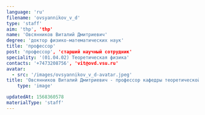 ```yaml
---
language: 'ru'
filename: 'ovsyannikov_v_d'
type: 'staff'
aim: 'thp', 'thp'
name: 'Овсянников Виталий Дмитриевич'
degree: 'доктор физико-математических наук'
title: 'профессор'
post: 'профессор', 'старший научный сотрудник'
speciality: '(01.04.02) Теоретическая физика'
contacts: '+7473208756', 'vit@ovd.vsu.ru'
avatar:
  - src: '/images/ovsyannikov_v_d-avatar.jpeg'
title: 'Овсянников Виталий Дмитриевич - профессор кафедры теоретической физики'
    type: 'image'

updatedAt: 1568360578
materialType: 'staff'
---
```


